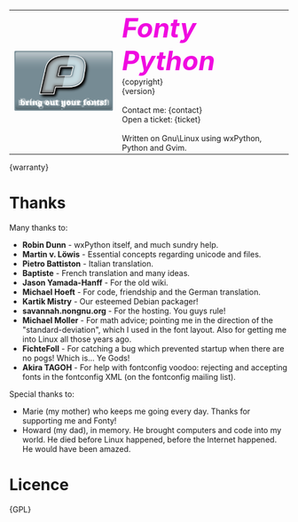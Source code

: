 <a name="top"></a>
<table>
<tr>
<td><img src="fontypythonmodules/things/splash.png"></td>
<td valign=top><font size=40 color="{fontyblue}"><i><b>Fonty Python</b></i></font><br>
{copyright}<br>
{version}<br><br>
Contact me: {contact}<br>
Open a ticket: {ticket}<br><br>
Written on Gnu\Linux using wxPython, Python and Gvim.
</td>
</tr>
</table>
{warranty}

Thanks
======
Many thanks to:
* **Robin Dunn** - wxPython itself, and much sundry help.
* **Martin v. Löwis** - Essential concepts regarding unicode and files.
* **Pietro Battiston** - Italian translation.
* **Baptiste** - French translation and many ideas.
* **Jason Yamada-Hanff** - For the old wiki.
* **Michael Hoeft** - For code, friendship and the German translation.
* **Kartik Mistry** - Our esteemed Debian packager!
* **savannah.nongnu.org** - For the hosting. You guys rule!
* **Michael Moller** - For math advice; pointing me in the direction of the "standard-deviation",
  which I used in the font layout. Also for getting me into Linux all those years ago.
* **FichteFoll** - For catching a bug which prevented startup when there are no pogs! Which is... Ye Gods!
* **Akira TAGOH** - For help with fontconfig voodoo: rejecting and accepting fonts in the 
  fontconfig XML (on the fontconfig mailing list).

Special thanks to:
* Marie (my mother) who keeps me going every day. Thanks for supporting me and Fonty!
* Howard (my dad), in memory. He brought computers and code into my world. He died before Linux happened,
  before the Internet happened. He would have been amazed.

Licence
=======
{GPL}
